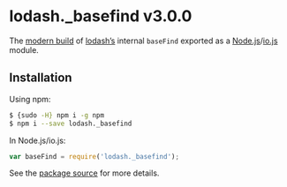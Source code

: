 # lodash._basefind v3.0.0

The [modern build](https://github.com/lodash/lodash/wiki/Build-Differences) of [lodash’s](https://lodash.com/) internal `baseFind` exported as a [Node.js](http://nodejs.org/)/[io.js](https://iojs.org/) module.

## Installation

Using npm:

```bash
$ {sudo -H} npm i -g npm
$ npm i --save lodash._basefind
```

In Node.js/io.js:

```js
var baseFind = require('lodash._basefind');
```

See the [package source](https://github.com/lodash/lodash/blob/3.0.0-npm-packages/lodash._basefind) for more details.
